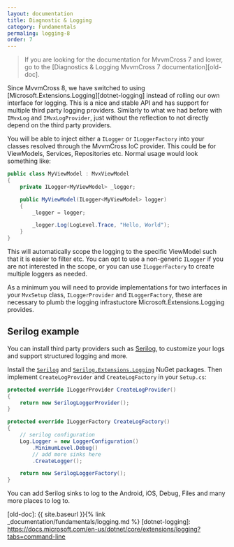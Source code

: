```yaml
---
layout: documentation
title: Diagnostic & Logging
category: Fundamentals
permaling: logging-8
order: 7
---
```


> If you are looking for the documentation for MvvmCross 7 and lower, go to the [Diagnostics & Logging MvvmCross 7 documentation][old-doc].

Since MvvmCross 8, we have switched to using [Microsoft.Extensions.Logging][dotnet-logging] instead of rolling our own interface for logging.
This is a nice and stable API and has support for multiple third party logging providers. Similarly to what we had before with `IMvxLog` and `IMvxLogProvider`, just without the reflection to not directly depend on the third party providers.

You will be able to inject either a `ILogger` or `ILoggerFactory` into your classes resolved through the MvvmCross IoC provider. This could be for ViewModels, Services, Repositories etc. Normal usage would look something like:

```csharp
public class MyViewModel : MvxViewModel
{
    private ILogger<MyViewModel> _logger;

    public MyViewModel(ILogger<MyViewModel> logger)
    {
        _logger = logger;

        _logger.Log(LogLevel.Trace, "Hello, World");
    }
}
```

This will automatically scope the logging to the specific ViewModel such that it is easier to filter etc. You can opt to use a non-generic `ILogger` if you are not interested in the scope, or you can use `ILoggerFactory` to create multiple loggers as needed.

As a minimum you will need to provide implementations for two interfaces in your `MvxSetup` class, `ILoggerProvider` and `ILoggerFactory`, these are necessary to plumb the logging
infrastuctore Microsoft.Extensions.Logging provides.

## Serilog example

You can install third party providers such as [Serilog][serilog], to customize your logs and support structured logging and more.

Install the [`Serilog`][serilog-nuget] and [`Serilog.Extensions.Logging`][serilog-mel] NuGet packages. Then implement `CreateLogProvider` and `CreateLogFactory` in your `Setup.cs`:

```csharp
protected override ILoggerProvider CreateLogProvider()
{
    return new SerilogLoggerProvider();
}

protected override ILoggerFactory CreateLogFactory()
{
    // serilog configuration
    Log.Logger = new LoggerConfiguration()
        .MinimumLevel.Debug()
        // add more sinks here
        .CreateLogger();

    return new SerilogLoggerFactory();
}
```

You can add Serilog sinks to log to the Android, iOS, Debug, Files and many more places to log to.

[serilog]: https://serilog.net/
[serilog-nuget]: https://www.nuget.org/packages/Serilog
[serilog-mel]: https://www.nuget.org/packages/Serilog.Extensions.Logging
[old-doc]: {{ site.baseurl }}{% link _documentation/fundamentals/logging.md %}
[dotnet-logging]: https://docs.microsoft.com/en-us/dotnet/core/extensions/logging?tabs=command-line